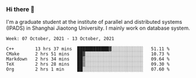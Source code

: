 ### Hi there 👋

I'm a graduate student at the institute of parallel and distributed systems (IPADS) in Shanghai Jiaotong University. I mainly work on database system.

<!--START_SECTION:waka-->
```text
Week: 07 October, 2021 - 13 October, 2021

C++        13 hrs 37 mins  ████████████▓░░░░░░░░░░░░   51.11 % 
CMake      2 hrs 51 mins   ██▓░░░░░░░░░░░░░░░░░░░░░░   10.73 % 
Markdown   2 hrs 34 mins   ██▒░░░░░░░░░░░░░░░░░░░░░░   09.64 % 
TeX        2 hrs 28 mins   ██▒░░░░░░░░░░░░░░░░░░░░░░   09.30 % 
Org        2 hrs 1 min     ██░░░░░░░░░░░░░░░░░░░░░░░   07.60 % 
```
<!--END_SECTION:waka-->

<!--
**yqmmm/yqmmm** is a ✨ _special_ ✨ repository because its `README.md` (this file) appears on your GitHub profile.

Here are some ideas to get you started:

- 🔭 I’m currently working on ...
- 🌱 I’m currently learning ...
- 👯 I’m looking to collaborate on ...
- 🤔 I’m looking for help with ...
- 💬 Ask me about ...
- 📫 How to reach me: ...
- 😄 Pronouns: ...
- ⚡ Fun fact: ...
-->
